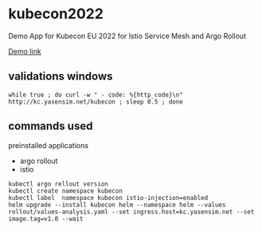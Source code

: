 # kubecon2022
Demo App for Kubecon EU 2022 for Istio Service Mesh and Argo Rollout


[Demo link](https://youtu.be/5Ko-CnP2qhA?list=PLj6h78yzYM2MCEgkd8zH0vJWF7jdQ-GRR&t=1318)

## validations windows
```
while true ; do curl -w " - code: %{http_code}\n" http://kc.yasensim.net/kubecon ; sleep 0.5 ; done
```

## commands used 

preinstalled applications  
- argo rollout 
- istio 

```
kubectl argo rellout version
kubectl create namespace kubecon
kubectl label  namespace kubecon istio-injection=enabled 
helm upgrade --install kubecon helm --namespace helm --values rollout/values-analysis.yaml --set ingress.host=kc.yasensim.net --set image.tag=v1.0 --wait
```


